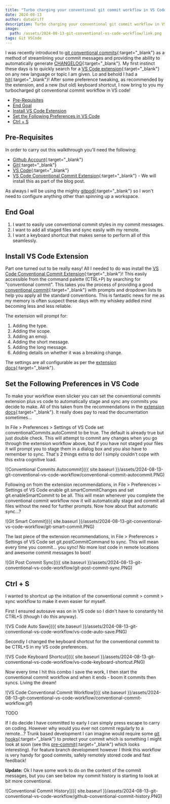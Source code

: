 ```yaml
---
title: "Turbo charging your conventional git commit workflow in VS Code"
date: 2024-08-13
author: dataGriff
description: Turbo charging your conventional git commit workflow in VS Code
image:
  path: /assets/2024-08-13-git-conventional-vs-code-workflow/link.png
tags: Git VSCode
---
```


I was recently introduced to [git conventional commits](https://www.conventionalcommits.org/en/v1.0.0/){:target="\_blank"} as a method of streamlining your commit messages and providing the ability to automatically generate [CHANGELOG](https://github.com/marketplace/actions/generate-changelog-based-on-conventional-commits){:target="\_blank"}. My first instinct these days is to quickly search for a [VS Code extension](https://marketplace.visualstudio.com/vscode){:target="\_blank"} on any new language or topic I am given. Lo and behold I had a [hit](https://marketplace.visualstudio.com/items?itemName=vivaxy.vscode-conventional-commits){:target="\_blank"}! After some preference tweaking, as recommended by the extension, and a new (but old) keyboard shortcut, I now bring to you my turbocharged git conventional commit workflow in VS code!    

- [Pre-Requisites](#pre-requisites)
- [End Goal](#end-goal)
- [Install VS Code Extension](#install-vs-code-extension)
- [Set the Following Preferences in VS Code](#set-the-following-preferences-in-vs-code)
- [Ctrl + S](#ctrl--s)

## Pre-Requisites

In order to carry out this walkthrough you'll need the following:

- [Github Account](https://github.com/){:target="\_blank"}
- [Git](https://git-scm.com/downloads){:target="\_blank"}
- [VS Code](https://code.visualstudio.com/download){:target="\_blank"}
- [VS Code Conventional Commit Extension](https://code.visualstudio.com/download){:target="\_blank"} - We will install this as part of the blog post.

As always I will be using the mighty [gitpod](https://gitpod.io){:target="\_blank"} so I won't need to configure anything other than spinning up a workspace.

## End Goal

1. I want to easily use conventional commit styles in my commit messages.
1. I want to add all staged files and sync easily with my remote.
1. I want a keyboard shortcut that makes sense to perform all of this seamlessly.

## Install VS Code Extension

Part one turned out to be really easy! All I needed to do was install the [VS Code Conventional Commit Extension](https://code.visualstudio.com/download){:target="\_blank"}! This easily accessible from the command palette (CTRL+P) by searching for "conventional commit". This takes you the process of providing a good [conventional commit](https://www.conventionalcommits.org/en/v1.0.0/){:target="\_blank"} with prompts and dropdown lists to help you apply all the standard conventions. This is fantastic news for me as my memory is often suspect these days with my whiskey addled mind becoming less and less reliable.

The extension will prompt for:

1. Adding the type.
2. Adding the scope.
3. Adding an emoji.
4. Adding the short message.
5. Adding the long message.
6. Adding details on whether it was a breaking change.

The settings are all configurable as per the [extension docs](https://code.visualstudio.com/download){:target="\_blank"}.

## Set the Following Preferences in VS Code

To make your workflow even slicker you can set the conventional commits extension plus vs code to automatically stage and sync any commits you decide to make. All of this taken from the recommendations in the [extension docs](https://code.visualstudio.com/download){:target="\_blank"}. It really does pay to read the documentation sometimes...

In File > Preferences > Settings of VS Code set conventionalCommits.autoCommit to be true. The default is already true but just double check. This will attempt to commit any changes when you go through the extension workflow above, but if you have not staged your files it will prompt you to stage them in a dialog box and you also have to remember to sync. That's 2 things extra to do! I simply couldn't cope with this extra cognitive load.

![Conventional Commits Autocommit]({{ site.baseurl }}/assets/2024-08-13-git-conventional-vs-code-workflow/conventional-commit-autocommit.PNG)

Following on from the extension recommendations, in File > Preferences > Settings of VS Code enable git.smartCommitChanges and set git.enableSmartCommit to be all. This will mean whenever you complete the conventional commit workflow now it will automatically stage and commit all files without the need for further prompts. Now how about that automatic sync...?

![Git Smart Commit]({{ site.baseurl }}/assets/2024-08-13-git-conventional-vs-code-workflow/git-smart-commit.PNG)

The last piece of the extension recommendations, in File > Preferences > Settings of VS Code set git.postCommitCommand to sync. This will mean every time you commit... you sync! No more lost code in remote locations and awesome commit messages to boot!

![Git Post Commit Sync]({{ site.baseurl }}/assets/2024-08-13-git-conventional-vs-code-workflow/git-post-commit-sync.PNG)

## Ctrl + S

I wanted to shortcut up the initiation of the conventional commit > commit > sync workflow to make it even easier for myself.

First I ensured autosave was on in VS code so I didn't have to constantly hit CTRL+S (though I do this anyway).

![VS Code Auto Save]({{ site.baseurl }}/assets/2024-08-13-git-conventional-vs-code-workflow/vs-code-auto-save.PNG)

Secondly I changed the keyboard shortcut for the conventional commit to be CTRL+S in my VS code preferences.

![VS Code Keyboard Shortcut]({{ site.baseurl }}/assets/2024-08-13-git-conventional-vs-code-workflow/vs-code-keyboard-shortcut.PNG)

Now every time I hit this combo I save the work, I then start the conventional commit workflow and when it ends - boom it commits then syncs. Living the dream!

![VS Code Conventional Commit Workflow]({{ site.baseurl }}/assets/2024-08-13-git-conventional-vs-code-workflow/conventional-commit-workflow.gif)

TODO

If I do decide I have committed to early I can simply press escape to carry on coding. However why would you ever not commit regularly to a remote...? Trunk based development I can imagine would require some [git hooks](https://git-scm.com/book/en/v2/Customizing-Git-Git-Hooks){:target="\_blank"} to protect your commit which is something I might look at soon (see this [pre-commit](https://pre-commit.com/){:target="\_blank"} which looks interesting). For feature branch development however I think this workflow is very handy for good commits, safely remotely stored code and fast feedback!

**Update:** Ok I have some work to do on the content of the commit messages, but you can see below my commit history is starting to look at bit more conventional.

![Conventional Commit History]({{ site.baseurl }}/assets/2024-08-13-git-conventional-vs-code-workflow/github-conventional-commit-history.PNG)
